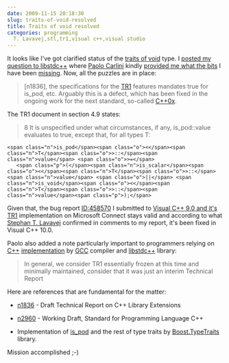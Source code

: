 ```yaml
---
date: 2009-11-15 20:18:30
slug: traits-of-void-resolved
title: Traits of void resolved
categories: programming
  T. Lavavej,stl,tr1,visual c++,visual studio
---
```


It looks like I've got clarified status of the [traits of void](/?p=1519) type. I [posted my question to libstdc++](http://gcc.gnu.org/ml/libstdc++/2009-11/msg00041.html) where [Paolo Carlini](http://blogs.oracle.com/pcarlini/) kindly [provided me what the bits](http://gcc.gnu.org/ml/libstdc++/2009-11/msg00042.html) I have been [missing](http://groups.google.com/group/comp.std.c++/browse_thread/thread/01381d52adc619d6/). Now, all the puzzles are in place:





> [n1836], the specifications for the [TR1](http://en.wikipedia.org/wiki/C%2B%2B_Technical_Report_1) features mandates true for is_pod<void>, etc. Arguably this is a defect, which has been fixed in the ongoing work for the next standard, so-called [C++0x](http://en.wikipedia.org/wiki/C%2B%2B0x).





The TR1 document in section 4.9 states:




> 8 It is unspecified under what circumstances, if any, is_pod::value evaluates to true, except that, for all types T:



    
    <span class="n">is_pod</span><span class="o"><</span><span class="n">T</span><span class="o">>::</span><span class="n">value</span> <span class="o">>=</span>
       <span class="p">(</span><span class="n">is_scalar</span><span class="o"><</span><span class="n">T</span><span class="o">>::</span><span class="n">value</span> <span class="o">||</span> <span class="n">is_void</span><span class="o"><</span><span class="n">T</span><span class="o">>::</span><span class="n">value</span><span class="p">);</span>





Given that, the bug report [ID:458570](https://connect.microsoft.com/VisualStudio/feedback/ViewFeedback.aspx?FeedbackID=458570#details) I submitted to [Visual C++ 9.0 and it's TR1](http://channel9.msdn.com/shows/Going+Deep/Stephan-T-Lavavej-Digging-into-C-Technical-Report-1-TR1/) implementation on Microsoft Connect stays valid and according to what [Stephan T. Lavavej](http://nuwen.net/stl.html) confirmed in comments to my report, it's been fixed in Visual C++ 10.0.





Paolo also added a note particularly important to programmers relying on [C++](http://www.open-std.org/jtc1/sc22/wg21/) [implementation](http://gcc.gnu.org/onlinedocs/gcc/C_002b_002b-Implementation.html) by [GCC](http://gcc.gnu.org/) compiler and [libstdc++](http://gcc.gnu.org/libstdc++/) library:





> In general, we consider TR1 essentially frozen at this time and minimally maintained, consider that it was just an interim Technical Report





Here are references that are fundamental for the matter:






  * [n1836](http://www.open-std.org/jtc1/sc22/wg21/docs/papers/2005/n1836.pdf) - Draft Technical Report on C++ Library Extensions


  * [n2960](http://www.open-std.org/jtc1/sc22/wg21/docs/papers/2009/n2960.pdf) - Working Draft, Standard for Programming Language C++


  * Implementation of [is_pod<T>](http://www.boost.org/doc/libs/1_40_0/libs/type_traits/doc/html/boost_typetraits/reference/is_pod.html) and the rest of type traits by [Boost.TypeTraits](http://www.boost.org/doc/libs/1_40_0/libs/type_traits/doc/html/index.html) library.





Mission accomplished ;-)
